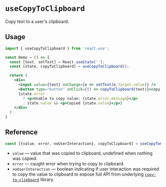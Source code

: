 # `useCopyToClipboard`

Copy text to a user's clipboard.

## Usage

```jsx
import { useCopyToClipboard } from 'react-use';

const Demo = () => {
  const [text, setText] = React.useState('');
  const [state, copyToClipboard] = useCopyToClipboard();

  return (
    <div>
      <input value={text} onChange={e => setText(e.target.value)} />
      <button type="button" onClick={() => copyToClipboard(text)}>copy text</button>
      {state.error
        ? <p>Unable to copy value: {state.error.message}</p>
        : state.value && <p>Copied {state.value}</p>}
    </div>
  )
}
```

## Reference

```js
const [{value, error, noUserInteraction}, copyToClipboard] = useCopyToClipboard();
```

- `value` &mdash; value that was copied to clipboard, undefined when nothing was copied.
- `error` &mdash; caught error when trying to copy to clipboard.
- `noUserInteraction` &mdash; boolean indicating if user interaction was required to copy the value to clipboard to expose full API from underlying [`copy-to-clipboard`](https://github.com/sudodoki/copy-to-clipboard) library.
